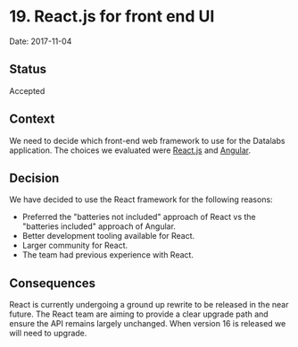 # 19. React.js for front end UI

Date: 2017-11-04

## Status

Accepted

## Context

We need to decide which front-end web framework to use for the Datalabs application.
The choices we evaluated were [React.js](https://reactjs.org/) and
[Angular](https://angular.io/).

## Decision

We have decided to use the React framework for the following reasons:

* Preferred the "batteries not included" approach of React vs the "batteries
included" approach of Angular.
* Better development tooling available for React.
* Larger community for React.
* The team had previous experience with React.

## Consequences

React is currently undergoing a ground up rewrite to be released in the near future.
The React team are aiming to provide a clear upgrade path and ensure the API remains
largely unchanged. When version 16 is released we will need to upgrade.
